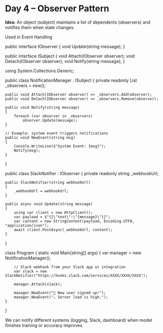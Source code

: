 
# Day 4 – Observer Pattern

**Idea:** An object (subject) maintains a list of dependents (observers) and notifies them when state changes.


Used in Event Handling

public interface IObserver
{
    void Update(string message);
}


public interface ISubject
{
    void Attach(IObserver observer);
    void Detach(IObserver observer);
    void Notify(string message);
}


using System.Collections.Generic;

public class NotificationManager : ISubject
{
    private readonly List<IObserver> _observers = new();

    public void Attach(IObserver observer) => _observers.Add(observer);
    public void Detach(IObserver observer) => _observers.Remove(observer);

    public void Notify(string message)
    {
        foreach (var observer in _observers)
            observer.Update(message);
    }

    // Example: system event triggers notifications
    public void NewEvent(string msg)
    {
        Console.WriteLine($"System Event: {msg}");
        Notify(msg);
    }
}



public class SlackNotifier : IObserver
{
    private readonly string _webhookUrl;

    public SlackNotifier(string webhookUrl)
    {
        _webhookUrl = webhookUrl;
    }

    public async void Update(string message)
    {
        using var client = new HttpClient();
        var payload = $"{{\"text\":\"{message}\"}}";
        var content = new StringContent(payload, Encoding.UTF8, "application/json");
        await client.PostAsync(_webhookUrl, content);
    }
}

class Program
{
    static void Main(string[] args)
    {
        var manager = new NotificationManager();

        // Slack webhook from your Slack app or integration
        var slack = new SlackNotifier("https://hooks.slack.com/services/XXXX/XXXX/XXXX");

        manager.Attach(slack);

        manager.NewEvent("🚀 New user signed up!");
        manager.NewEvent("⚠️ Server load is high.");
    }
}

We can notify different systems (logging, Slack, dashboard) when model finishes training or accuracy improves.
